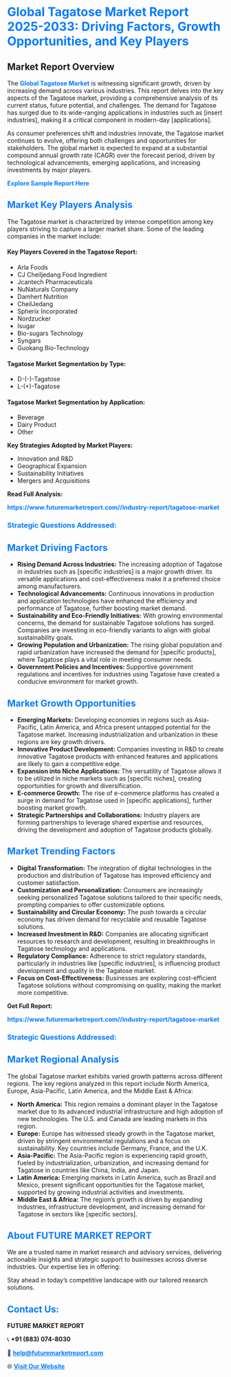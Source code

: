 <h1 style="color: #007BFF;">Global Tagatose Market Report 2025-2033: Driving Factors, Growth Opportunities, and Key Players</h1>

<section id="overview">
<h2>Market Report Overview</h2>
<p>The <a href="https://www.futuremarketreport.com//industry-report/tagatose-market" style="color: #007BFF; text-decoration: none;"><strong>Global Tagatose Market</strong></a> is witnessing significant growth, driven by increasing demand across various industries. This report delves into the key aspects of the Tagatose market, providing a comprehensive analysis of its current status, future potential, and challenges. The demand for Tagatose has surged due to its wide-ranging applications in industries such as [insert industries], making it a critical component in modern-day [applications].</p>
<p>As consumer preferences shift and industries innovate, the Tagatose market continues to evolve, offering both challenges and opportunities for stakeholders. The global market is expected to expand at a substantial compound annual growth rate (CAGR) over the forecast period, driven by technological advancements, emerging applications, and increasing investments by major players.</p>
</section>

<section id="overview">
<p><a href="https://www.futuremarketreport.com//request-sample/reportId=91006" style="color: #007BFF; text-decoration: none;"><strong>Explore Sample Report Here</strong></a></p>
</section>

<section id="key-players">
<h2 style="color: #007BFF;">Market Key Players Analysis</h2>
<p>The Tagatose market is characterized by intense competition among key players striving to capture a larger market share. Some of the leading companies in the market include:</p>
<h4>Key Players Covered in the Tagatose Report:</h4>
<ul><li>Arla Foods</li><li>CJ Cheiljedang Food Ingredient</li><li>Jcantech Pharmaceuticals</li><li>NuNaturals Company</li><li>Damhert Nutrition</li><li>CheilJedang</li><li>Spherix Incorporated</li><li>Nordzucker</li><li>Isugar</li><li>Bio-sugars Technology</li><li>Syngars</li><li>Guokang Bio-Technology</li></ul>
<h4>Tagatose Market Segmentation by Type:</h4>
<ul><li>D-(-)-Tagatose</li><li>L-(+)-Tagatose</li></ul>

<h4>Tagatose Market Segmentation by Application:</h4>
<ul><li>Beverage</li><li>Dairy Product</li><li>Other</li></ul>
<p><strong>Key Strategies Adopted by Market Players:</strong></p>
<ul>
<li>Innovation and R&D</li>
<li>Geographical Expansion</li>
<li>Sustainability Initiatives</li>
<li>Mergers and Acquisitions</li>
</ul>
</section>

<section>
<p><strong>Read Full Analysis: </strong></p><a href="https://www.futuremarketreport.com//industry-report/tagatose-market" style="color: #007BFF; text-decoration: none;"><strong>https://www.futuremarketreport.com//industry-report/tagatose-market</strong></a>
<h3 style="color: #007BFF;">Strategic Questions Addressed:</h3>
</section>

<section id="driving-factors">
<h2 style="color: #007BFF;">Market Driving Factors</h2>
<ul>
<li><strong>Rising Demand Across Industries:</strong> The increasing adoption of Tagatose in industries such as [specific industries] is a major growth driver. Its versatile applications and cost-effectiveness make it a preferred choice among manufacturers.</li>
<li><strong>Technological Advancements:</strong> Continuous innovations in production and application technologies have enhanced the efficiency and performance of Tagatose, further boosting market demand.</li>
<li><strong>Sustainability and Eco-Friendly Initiatives:</strong> With growing environmental concerns, the demand for sustainable Tagatose solutions has surged. Companies are investing in eco-friendly variants to align with global sustainability goals.</li>
<li><strong>Growing Population and Urbanization:</strong> The rising global population and rapid urbanization have increased the demand for [specific products], where Tagatose plays a vital role in meeting consumer needs.</li>
<li><strong>Government Policies and Incentives:</strong> Supportive government regulations and incentives for industries using Tagatose have created a conducive environment for market growth.</li>
</ul>
</section>

<section id="growth-opportunities">
<h2 style="color: #007BFF;">Market Growth Opportunities</h2>
<ul>
<li><strong>Emerging Markets:</strong> Developing economies in regions such as Asia-Pacific, Latin America, and Africa present untapped potential for the Tagatose market. Increasing industrialization and urbanization in these regions are key growth drivers.</li>
<li><strong>Innovative Product Development:</strong> Companies investing in R&D to create innovative Tagatose products with enhanced features and applications are likely to gain a competitive edge.</li>
<li><strong>Expansion into Niche Applications:</strong> The versatility of Tagatose allows it to be utilized in niche markets such as [specific niches], creating opportunities for growth and diversification.</li>
<li><strong>E-commerce Growth:</strong> The rise of e-commerce platforms has created a surge in demand for Tagatose used in [specific applications], further boosting market growth.</li>
<li><strong>Strategic Partnerships and Collaborations:</strong> Industry players are forming partnerships to leverage shared expertise and resources, driving the development and adoption of Tagatose products globally.</li>
</ul>
</section>

<section id="trending-factors">
<h2 style="color: #007BFF;">Market Trending Factors</h2>
<ul>
<li><strong>Digital Transformation:</strong> The integration of digital technologies in the production and distribution of Tagatose has improved efficiency and customer satisfaction.</li>
<li><strong>Customization and Personalization:</strong> Consumers are increasingly seeking personalized Tagatose solutions tailored to their specific needs, prompting companies to offer customizable options.</li>
<li><strong>Sustainability and Circular Economy:</strong> The push towards a circular economy has driven demand for recyclable and reusable Tagatose solutions.</li>
<li><strong>Increased Investment in R&D:</strong> Companies are allocating significant resources to research and development, resulting in breakthroughs in Tagatose technology and applications.</li>
<li><strong>Regulatory Compliance:</strong> Adherence to strict regulatory standards, particularly in industries like [specific industries], is influencing product development and quality in the Tagatose market.</li>
<li><strong>Focus on Cost-Effectiveness:</strong> Businesses are exploring cost-efficient Tagatose solutions without compromising on quality, making the market more competitive.</li>
</ul>
</section>

<section>
<p><strong>Get Full Report: </strong></p><a href="https://www.futuremarketreport.com//industry-report/tagatose-market" style="color: #007BFF; text-decoration: none;"><strong>https://www.futuremarketreport.com//industry-report/tagatose-market</strong></a>
<h3 style="color: #007BFF;">Strategic Questions Addressed:</h3>
</section>


<section id="regional-analysis">
<h2 style="color: #007BFF;">Market Regional Analysis</h2>
<p>The global Tagatose market exhibits varied growth patterns across different regions. The key regions analyzed in this report include North America, Europe, Asia-Pacific, Latin America, and the Middle East & Africa:</p>
<ul>
<li><strong>North America:</strong> This region remains a dominant player in the Tagatose market due to its advanced industrial infrastructure and high adoption of new technologies. The U.S. and Canada are leading markets in this region.</li>
<li><strong>Europe:</strong> Europe has witnessed steady growth in the Tagatose market, driven by stringent environmental regulations and a focus on sustainability. Key countries include Germany, France, and the U.K.</li>
<li><strong>Asia-Pacific:</strong> The Asia-Pacific region is experiencing rapid growth, fueled by industrialization, urbanization, and increasing demand for Tagatose in countries like China, India, and Japan.</li>
<li><strong>Latin America:</strong> Emerging markets in Latin America, such as Brazil and Mexico, present significant opportunities for the Tagatose market, supported by growing industrial activities and investments.</li>
<li><strong>Middle East & Africa:</strong> The region’s growth is driven by expanding industries, infrastructure development, and increasing demand for Tagatose in sectors like [specific sectors].</li>
</ul>
</section>

<footer>
<h2 style="color: #007BFF;">About FUTURE MARKET REPORT</h2>
<p>We are a trusted name in market research and advisory services, delivering actionable insights and strategic support to businesses across diverse industries. Our expertise lies in offering:</p>

<p>Stay ahead in today’s competitive landscape with our tailored research solutions.</p>

<h2 style="color: #007BFF;">Contact Us:</h2>
<p><strong>FUTURE MARKET REPORT</strong></p>
<p>📞 <strong>+91 (883) 074-8030</strong></p>
<p>📧 <strong><a href="mailto:help@futuremarketreport.com" style="color: #007BFF;">help@futuremarketreport.com</a></strong></p>
<p>🌐 <strong><a href="https://www.futuremarketreport.com/" style="color: #007BFF;">Visit Our Website</a></strong></p>
</footer>